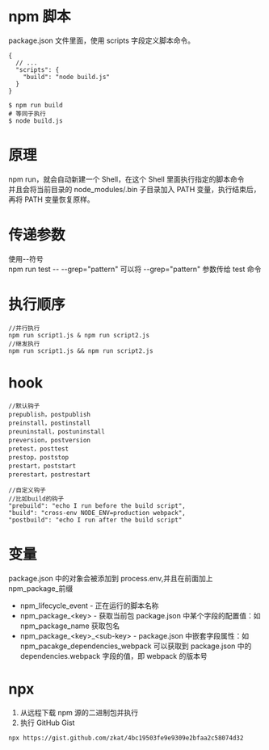 # npm 脚本

package.json 文件里面，使用 scripts 字段定义脚本命令。

```
{
  // ...
  "scripts": {
    "build": "node build.js"
  }
}
```

```
$ npm run build
# 等同于执行
$ node build.js
```

# 原理

npm run，就会自动新建一个 Shell，在这个 Shell 里面执行指定的脚本命令  
并且会将当前目录的 node_modules/.bin 子目录加入 PATH 变量，执行结束后，再将 PATH 变量恢复原样。

# 传递参数

使用--符号  
npm run test -- --grep="pattern" 可以将 --grep="pattern" 参数传给 test 命令

# 执行顺序

```
//并行执行
npm run script1.js & npm run script2.js
//继发执行
npm run script1.js && npm run script2.js
```

# hook

```
//默认钩子
prepublish，postpublish
preinstall，postinstall
preuninstall，postuninstall
preversion，postversion
pretest，posttest
prestop，poststop
prestart，poststart
prerestart，postrestart
```

```
//自定义钩子
//比如build的钩子
"prebuild": "echo I run before the build script",
"build": "cross-env NODE_ENV=production webpack",
"postbuild": "echo I run after the build script"
```

# 变量

package.json 中的对象会被添加到 process.env,并且在前面加上 npm_package\_前缀

- npm_lifecycle_event - 正在运行的脚本名称
- npm_package\_\<key> - 获取当前包 package.json 中某个字段的配置值：如 npm_package_name 获取包名
- npm_package\_\<key>\_\<sub-key> - package.json 中嵌套字段属性：如 npm_pacakge_dependencies_webpack 可以获取到 package.json 中的 dependencies.webpack 字段的值，即 webpack 的版本号

# npx

1. 从远程下载 npm 源的二进制包并执行
2. 执行 GitHub Gist

```
npx https://gist.github.com/zkat/4bc19503fe9e9309e2bfaa2c58074d32
```
